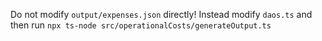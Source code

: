 Do not modify `output/expenses.json` directly! Instead modify `daos.ts` and then run `npx ts-node src/operationalCosts/generateOutput.ts`